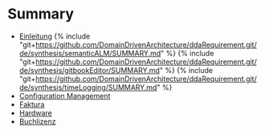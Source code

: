# Summary
* [Einleitung](README.md)
{% include "git+https://github.com/DomainDrivenArchitecture/ddaRequirement.git/de/synthesis/semanticALM/SUMMARY.md" %}
{% include "git+https://github.com/DomainDrivenArchitecture/ddaRequirement.git/de/synthesis/gitbookEditor/SUMMARY.md" %} 
{% include "git+https://github.com/DomainDrivenArchitecture/ddaRequirement.git/de/synthesis/timeLogging/SUMMARY.md" %}
* [Configuration Management](synthesis/configManagement/CmRequirementsWebServer.md)
* [Faktura](synthesis/Faktura.md)
* [Hardware](synthesis/Hardware.md)
* [Buchlizenz](LICENSE.md)